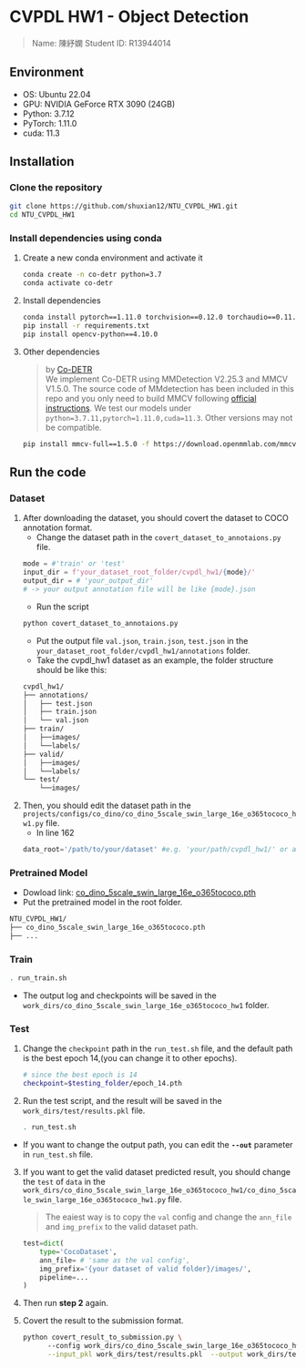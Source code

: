 # CVPDL HW1 - Object Detection

> Name: 陳紓嫻
> Student ID: R13944014

## Environment

- OS: Ubuntu 22.04
- GPU: NVIDIA GeForce RTX 3090 (24GB)
- Python: 3.7.12
- PyTorch: 1.11.0
- cuda: 11.3

## Installation

### Clone the repository

```bash
git clone https://github.com/shuxian12/NTU_CVPDL_HW1.git
cd NTU_CVPDL_HW1
```

### Install dependencies using conda

1. Create a new conda environment and activate it
    ```bash
    conda create -n co-detr python=3.7
    conda activate co-detr
    ```

2. Install dependencies
    ```bash
    conda install pytorch==1.11.0 torchvision==0.12.0 torchaudio==0.11.0 cudatoolkit=11.3 -c pytorch
    pip install -r requirements.txt
    pip install opencv-python==4.10.0
    ```
3. Other dependencies
    > by [Co-DETR](https://github.com/Sense-X/Co-DETR/tree/main?tab=readme-ov-file) \
    > We implement Co-DETR using MMDetection V2.25.3 and MMCV V1.5.0. The source code of MMdetection has been included in this repo and you only need to build MMCV following [official instructions](https://github.com/open-mmlab/mmcv/tree/v1.5.0#installation). We test our models under `python=3.7.11,pytorch=1.11.0,cuda=11.3`. Other versions may not be compatible.
    
    ```bash
    pip install mmcv-full==1.5.0 -f https://download.openmmlab.com/mmcv/dist/cu113/torch1.11.0/index.html
    ```

## Run the code

### Dataset
1. After downloading the dataset, you should covert the dataset to COCO annotation format.
    * Change the dataset path in the `covert_dataset_to_annotaions.py` file.
    ```python
    mode = #'train' or 'test'
    input_dir = f'your_dataset_root_folder/cvpdl_hw1/{mode}/'
    output_dir = # 'your_output_dir'
    # -> your output annotation file will be like {mode}.json
    ```
    * Run the script
    ```bash
    python covert_dataset_to_annotaions.py
    ```
    * Put the output file `val.json`, `train.json`, `test.json` in the `your_dataset_root_folder/cvpdl_hw1/annotations` folder.
    * Take the cvpdl_hw1 dataset as an example, the folder structure should be like this:
    ```bash
    cvpdl_hw1/
    ├── annotations/
    │   ├── test.json
    │   ├── train.json
    │   └── val.json
    ├── train/
    │   ├──images/
    │   └──labels/
    ├── valid/
    │   ├──images/
    │   └──labels/
    └── test/
        └──images/
    ```
2. Then, you should edit the dataset path in the `projects/configs/co_dino/co_dino_5scale_swin_large_16e_o365tococo_hw1.py` file.
    * In line 162
    ```python
    data_root='/path/to/your/dataset' #e.g. 'your/path/cvpdl_hw1/' or absolute path
    ```

### Pretrained Model

* Dowload link: [co_dino_5scale_swin_large_16e_o365tococo.pth](https://drive.google.com/file/d/1ffDz9lGNAjEF7iXzINZezZ4alx6S0KcO/view?usp=share_link)
* Put the pretrained model in the root folder.
```bash
NTU_CVPDL_HW1/
├── co_dino_5scale_swin_large_16e_o365tococo.pth
├── ...
```

### Train
```bash
. run_train.sh
```
* The output log and checkpoints will be saved in the `work_dirs/co_dino_5scale_swin_large_16e_o365tococo_hw1` folder.

### Test
1. Change the `checkpoint` path in the `run_test.sh` file, and the default path is the best epoch 14,(you can change it to other epochs).
    ```bash
    # since the best epoch is 14
    checkpoint=$testing_folder/epoch_14.pth
    ```
2. Run the test script, and the result will be saved in the `work_dirs/test/results.pkl` file.
    
    ```bash
    . run_test.sh
    ```
  * If you want to change the output path, you can edit the **`--out`** parameter in `run_test.sh` file.
3. If you want to get the valid dataset predicted result, you should change the `test` of `data` in the `work_dirs/co_dino_5scale_swin_large_16e_o365tococo_hw1/co_dino_5scale_swin_large_16e_o365tococo_hw1.py` file. 
    > The eaiest way is to copy the `val` config and change the `ann_file` and `img_prefix` to the valid dataset path.
    ```python
    test=dict(
        type='CocoDataset',
        ann_file= # 'same as the val config',
        img_prefix='{your dataset of valid folder}/images/',
        pipeline=...
    )
    ```
4. Then run **step 2** again.

5. Covert the result to the submission format.
    ```sh
    python covert_result_to_submission.py \ 
          --config work_dirs/co_dino_5scale_swin_large_16e_o365tococo_hw1/co_dino_5scale_swin_large_16e_o365tococo_hw1.py \
          --input_pkl work_dirs/test/results.pkl  --output work_dirs/test/results.json
    ```
